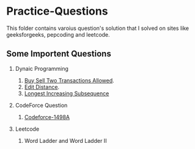 # Practice-Questions

This folder contains varoius question's solution that I solved on sites like geeksforgeeks, pepcoding and leetcode.

## Some Importent Questions 

1. Dynaic Programming 
    1. [Buy Sell Two Transactions Allowed](https://github.com/maharana0299/Practice-Questions/blob/master/DynamicProgramming/BuySellTwoTransaction.java).
    2. [Edit Distance](https://github.com/maharana0299/Practice-Questions/blob/master/DynamicProgramming/EditDistance.java).
    3. [Longest Increasing Subsequence](https://github.com/maharana0299/Practice-Questions/blob/master/DynamicProgramming/LongestIncreasingSubsequence.java)
2. CodeForce Question
    1. [Codeforce-1498A](https://github.com/maharana0299/Practice-Questions/blob/master/Codeforces/CodeForce_1498A.java)

3. Leetcode
    1. Word Ladder and Word Ladder II
    